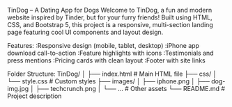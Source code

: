 TinDog – A Dating App for Dogs
Welcome to TinDog, a fun and modern website inspired by Tinder, but for your furry friends! Built using HTML, CSS, and Bootstrap 5, this project is a responsive, multi-section landing page featuring cool UI components and layout design.

Features:
:Responsive design (mobile, tablet, desktop)
:iPhone app download call-to-action
:Feature highlights with icons
:Testimonials and press mentions
:Pricing cards with clean layout
:Footer with site links

Folder Structure:
TinDog/
│
├── index.html              # Main HTML file
├── css/
│   └── style.css           # Custom styles
├── images/
│   ├── iphone.png
│   ├── dog-img.jpg
│   ├── techcrunch.png
│   └── ...                 # Other assets
└── README.md               # Project description
